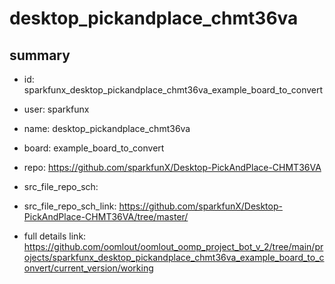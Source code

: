 # desktop_pickandplace_chmt36va
 
## summary 
* id: sparkfunx_desktop_pickandplace_chmt36va_example_board_to_convert
* user: sparkfunx
* name: desktop_pickandplace_chmt36va
* board: example_board_to_convert
* repo: https://github.com/sparkfunX/Desktop-PickAndPlace-CHMT36VA



* src_file_repo_sch: 
* src_file_repo_sch_link: https://github.com/sparkfunX/Desktop-PickAndPlace-CHMT36VA/tree/master/
* full details link: https://github.com/oomlout/oomlout_oomp_project_bot_v_2/tree/main/projects/sparkfunx_desktop_pickandplace_chmt36va_example_board_to_convert/current_version/working  







